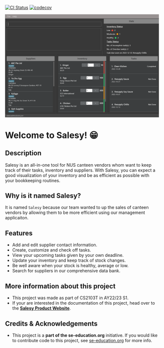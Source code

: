 [![CI Status](https://github.com/AY2223S1-CS2103T-W08-4/tp/actions/workflows/gradle.yml/badge.svg)](https://github.com/AY2223S1-CS2103T-W08-4/tp/actions)
[![codecov](https://codecov.io/gh/AY2223S1-CS2103T-W08-4/tp/branch/master/graph/badge.svg?token=CV0THT0WWT)](https://codecov.io/gh/AY2223S1-CS2103T-W08-4/tp)

![Ui](docs/images/Ui.png)

# Welcome to Salesy! 😁

## Description

Salesy is an all-in-one tool for NUS canteen vendors whom want to keep track of their tasks, inventory and suppliers.
With Salesy, you can expect a good visualization of your inventory and be as efficient as possible with your
bookkeeping routines.

## Why is it named Salesy?
It is named `Salesy` because our team wanted to up the sales of canteen vendors by allowing them to be more efficient using our management applicaiton.

## Features

* Add and edit supplier contact information.
* Create, customize and check off tasks.
* View your upcoming tasks given by your own deadline.
* Update your inventory and keep track of stock changes.
* Be well aware when your stock is healthy, average or low.
* Search for suppliers in our comprehensive data bank.

## More information about this project
* This project was made as part of CS2103T in AY22/23 S1.
* If your are interested in the documentation of this project, head over to the **[Salesy Product Website](https://ay2223s1-cs2103t-w08-4.github.io/tp/)**.

## Credits & Acknowledgements
* This project is a **part of the se-education.org** initiative. If you would like to contribute code to this project, see [se-education.org](https://se-education.org#https://se-education.org/#contributing) for more info.
